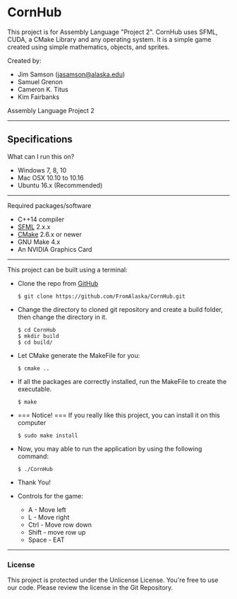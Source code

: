 # CornHub
This project is for Assembly Language "Project 2". 
CornHub uses SFML, CUDA, a CMake Library and any operating system. 
It is a simple game created using simple mathematics, objects, and sprites.

Created by:

* Jim Samson (jasamson@alaska.edu)
* Samuel Grenon
* Cameron K. Titus
* Kim Fairbanks

Assembly Language Project 2

---

## Specifications
What can I run this on?
* Windows 7, 8, 10
* Mac OSX 10.10 to 10.16
* Ubuntu 16.x (Recommended)

---
Required packages/software
* C++14 compiler
* [SFML](https://www.sfml-dev.org/download/sfml/2.4.2/) 2.x.x
* [CMake](https://cmake.org/download/) 2.6.x or newer
* GNU Make 4.x
* An NVIDIA Graphics Card
---

This project can be built using a terminal:
* Clone the repo from [GitHub](https://github.com) 
  ```
  $ git clone https://github.com/FromAlaska/CornHub.git
  ```
* Change the directory to cloned git repository and create a build folder, then change the directory in it.
  ```
  $ cd CornHub
  $ mkdir build
  $ cd build/
  ```
* Let CMake generate the MakeFile for you:
  ```
  $ cmake ..
  ```
* If all the packages are correctly installed, run the MakeFile to create the executable.
  ```
  $ make
  ```
* === Notice! === If you really like this project, you can install it on this computer
  ```
  $ sudo make install
  ```
* Now, you may able to run the application by using the following command:
  ```
  $ ./CornHub
  ```
* Thank You!

* Controls for the game:
  * A - Move left
  * L - Move right
  * Ctrl - Move row down
  * Shift - move row up
  * Space - EAT
---

### License
This project is protected under the Unlicense License. You're free to use our code. Please review the license in the Git Repository.
